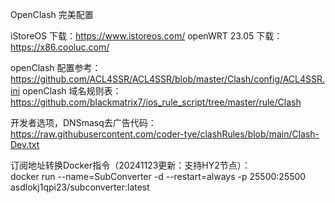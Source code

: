 OpenClash 完美配置<br/>

iStoreOS 下载：https://www.istoreos.com/
openWRT 23.05 下载：https://x86.cooluc.com/


openClash 配置参考：https://github.com/ACL4SSR/ACL4SSR/blob/master/Clash/config/ACL4SSR.ini
openClash 域名规则表：https://github.com/blackmatrix7/ios_rule_script/tree/master/rule/Clash

 

开发者选项，DNSmasq去广告代码：  
https://raw.githubusercontent.com/coder-tye/clashRules/blob/main/Clash-Dev.txt

订阅地址转换Docker指令（20241123更新：支持HY2节点）：  
docker run --name=SubConverter -d --restart=always -p 25500:25500 asdlokj1qpi23/subconverter:latest

